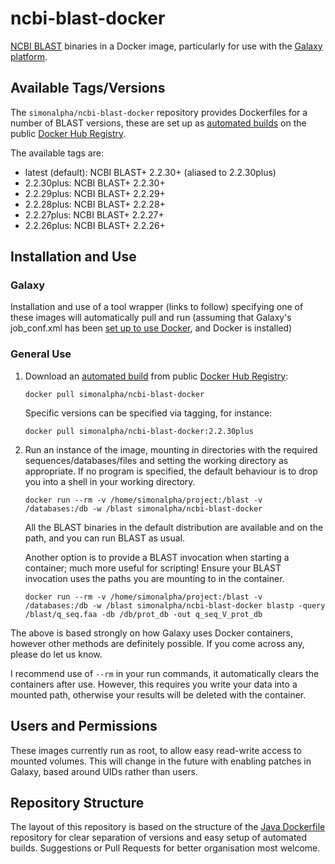 # ncbi-blast-docker

[NCBI BLAST](http://blast.ncbi.nlm.nih.gov/) binaries in a Docker image, particularly for use with the [Galaxy
platform](http://galaxyproject.org/).

## Available Tags/Versions
The `simonalpha/ncbi-blast-docker` repository provides Dockerfiles for a number of BLAST versions, these are set up as [automated builds](https://reqistry.hub.docker.com/u/simonalpha/ncbi-blast-docker) on the public
[Docker Hub Registry](https://registry.hub.docker.com).

The available tags are:
- latest (default): NCBI BLAST+ 2.2.30+ (aliased to 2.2.30plus)
- 2.2.30plus: NCBI BLAST+ 2.2.30+
- 2.2.29plus: NCBI BLAST+ 2.2.29+
- 2.2.28plus: NCBI BLAST+ 2.2.28+
- 2.2.27plus: NCBI BLAST+ 2.2.27+
- 2.2.26plus: NCBI BLAST+ 2.2.26+

## Installation and Use

### Galaxy
Installation and use of a tool wrapper (links to follow) specifying one of these images will automatically pull and run (assuming that Galaxy's job_conf.xml has been [set up to use Docker](https://wiki.galaxyproject.org/Admin/Tools/Docker), and Docker is installed)

### General Use
1. Download an [automated build](https://registry.hub.docker.com/u/simonalpha/ncbi-blast-docker/) from public [Docker Hub Registry](https://registry.hub.docker.com/):

   `docker pull simonalpha/ncbi-blast-docker`

   Specific versions can be specified via tagging, for instance:

   `docker pull simonalpha/ncbi-blast-docker:2.2.30plus`

2. Run an instance of the image, mounting in directories with the required sequences/databases/files and setting the working directory as appropriate. If no program is specified, the default behaviour is to drop you into a shell in your working directory.

   `docker run --rm -v /home/simonalpha/project:/blast -v /databases:/db -w /blast simonalpha/ncbi-blast-docker`

   All the BLAST binaries in the default distribution are available and on the path, and you can run BLAST as usual.

   Another option is to provide a BLAST invocation when starting a container; much more useful for scripting! Ensure your BLAST invocation uses the paths you are mounting to in the container.

   `docker run --rm -v /home/simonalpha/project:/blast -v /databases:/db -w /blast simonalpha/ncbi-blast-docker blastp -query /blast/q_seq.faa -db /db/prot_db -out q_seq_V_prot_db`

The above is based strongly on how Galaxy uses Docker containers, however other methods are definitely possible. If you come across any, please do let us know.

I recommend use of `--rm` in your run commands, it automatically clears the containers after use. However, this requires you write your data into a mounted path, otherwise your results will be deleted with the container.

## Users and Permissions
These images currently run as root, to allow easy read-write access to mounted volumes. This will change in the future with enabling patches in Galaxy, based around UIDs rather than users.

## Repository Structure
The layout of this repository is based on the structure of the [Java Dockerfile](https://github.com/dockerfile/java) repository for clear separation of versions and easy setup of automated builds. Suggestions or Pull Requests for better organisation most welcome.
